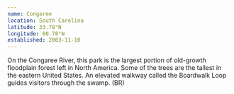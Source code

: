```yaml
---
name: Congaree
location: South Carolina
latitude: 33.78°N
longitude: 80.78°W
established: 2003-11-10
---
```


On the Congaree River, this park is the largest portion of old-growth floodplain forest left in North America. Some of the trees are the tallest in the eastern United States. An elevated walkway called the Boardwalk Loop guides visitors through the swamp. (BR)
